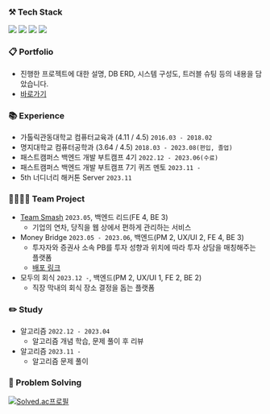 ### ⚒️ Tech Stack
<p>
  <img src="https://img.shields.io/badge/Java-007396?&style=flat&logo=OpenJDK&logoColor=white">
  <img src="https://img.shields.io/badge/Spring_Boot-F2F4F9?style=flat&logo=spring-boot" />
  <img src="https://img.shields.io/badge/Spring Data JPA-6DB33F?style=flat&logo=spring&logoColor=white" />
  <img src="https://img.shields.io/badge/MySQL-005C84?style=flat&logo=mysql&logoColor=white"/>
</p>

### 📋 Portfolio
- 진행한 프로젝트에 대한 설명, DB ERD, 시스템 구성도, 트러블 슈팅 등의 내용을 담았습니다.
- [바로가기](https://drive.google.com/file/d/1lcl2nDEA30NddeZKoXX2wED_O9-yBMdA/view?usp=drive_link)

### 📚 Experience
- 가톨릭관동대학교 컴퓨터교육과 (4.11 / 4.5) `2016.03 - 2018.02`
- 명지대학교 컴퓨터공학과 (3.64 / 4.5) `2018.03 - 2023.08(편입, 졸업)`
- 패스트캠퍼스 백엔드 개발 부트캠프 4기 `2022.12 - 2023.06(수료)`
- 패스트캠퍼스 백엔드 개발 부트캠프 7기 퀴즈 멘토 `2023.11 -`
- 5th 너디너리 해커톤 Server `2023.11`

### 👨‍👩‍👧‍👦 Team Project
- [Team Smash](https://github.com/smash-teams/smash-teams-BE) `2023.05`, 백엔드 리드(FE 4, BE 3)
  - 기업의 연차, 당직을 웹 상에서 편하게 관리하는 서비스
- Money Bridge `2023.05 - 2023.06`, 백엔드(PM 2, UX/UI 2, FE 4, BE 3)
  - 투자자와 증권사 소속 PB를 투자 성향과 위치에 따라 투자 상담을 매칭해주는 플랫폼
  - [배포 링크](https://www.moneybridge.co.kr/)
- 모두의 회식 `2023.12 -`, 백엔드(PM 2, UX/UI 1, FE 2, BE 2)
  - 직장 막내의 회식 장소 결정을 돕는 플랫폼

### ✏️ Study
- 알고리즘 `2022.12 - 2023.04`
  - 알고리즘 개념 학습, 문제 풀이 후 리뷰
- 알고리즘 `2023.11 -`
  - 알고리즘 문제 풀이


### 🎲 Problem Solving
[![Solved.ac프로필](http://mazassumnida.wtf/api/v2/generate_badge?boj=hol1319)](https://solved.ac/hol1319)
